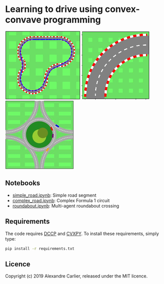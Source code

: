 # Learning to drive using convex-convave programming

![](docs/road_optimal.jpg)
![](docs/road_stylized.jpg)
![](docs/roundabout.jpg)

## Notebooks
- [simple_road.ipynb](simple_road.ipynb): Simple road segment
- [complex_road.ipynb](complex_road.ipynb): Complex Formula 1 circuit
- [roundabout.ipynb](roundabout.ipynb): Multi-agent roundabout crossing

## Requirements
The code requires [DCCP](https://github.com/cvxgrp/dccp) and [CVXPY](https://github.com/cvxgrp/cvxpy). To install these requirements, simply type:
```sh
pip install -r requirements.txt
```

## Licence
Copyright (c) 2019 Alexandre Carlier, released under the MIT licence.

